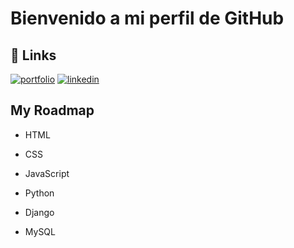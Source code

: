 <h1>Bienvenido a mi perfil de GitHub</h1>

## 🔗 Links
[![portfolio](https://img.shields.io/badge/my_portfolio-000?style=for-the-badge&logo=ko-fi&logoColor=white)]()
[![linkedin](https://img.shields.io/badge/linkedin-0A66C2?style=for-the-badge&logo=linkedin&logoColor=white)](https://www.linkedin.com/in/alejandro-arevalo-erices/)

## My Roadmap

- HTML

- CSS

- JavaScript

- Python

- Django

- MySQL
